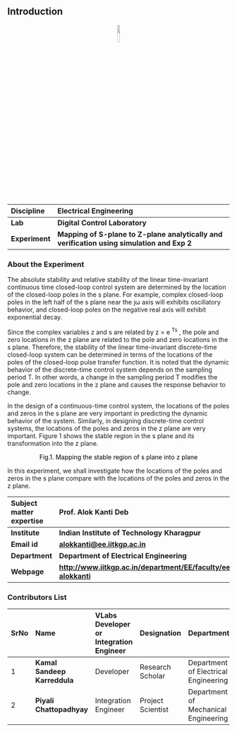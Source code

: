## Introduction

<div align="center">
<img src="experiment/images/iitkgp.png" width="10%">
</div>

<b>Discipline | <b>Electrical Engineering 
:--|:--|
<b> Lab | <b> Digital Control Laboratory
<b> Experiment|     <b> Mapping of S-plane to Z-plane analytically and verification using simulation and Exp 2

### About the Experiment 

The absolute stability and relative stability of the linear time-invariant continuous time closed-loop control system are determined by the location of the closed-loop poles in the s plane.
For example, complex closed-loop poles in the left half of the s plane near the j&omega; axis will exhibits oscillatory behavior, and closed-loop poles on the negative real axis will exhibit exponential decay.


Since the complex variables z and s are related by z = e <sup>Ts</sup> , the pole and zero locations in the z plane are related to the pole and zero locations in the s plane.
Therefore, the stability of the linear time-invariant discrete-time closed-loop system can be determined in terms of the locations of the poles of the closed-loop pulse transfer function.
It is noted that the dynamic behavior of the discrete-time control system depends on the sampling period T. In other words, a change in the sampling period T modifies the pole and zero locations in the z plane and causes the response behavior to change.


In the design of a continuous-time control system, the locations of the poles and zeros in the s plane are very important in predicting the dynamic behavior of the system.
Similarly, in designing discrete-time control systems, the locations of the poles and zeros in the z plane are very important. Figure 1 shows the stable region in the s plane and its transformation into the z plane.

<div align="center">
<img class="img-fluid"  src="experiment/images/ST_sz.png" alt="">

<figcaption style="color:black"> Fig.1. Mapping the stable region of s plane into z plane </figcaption>
</div>

In this experiment, we shall investigate how the locations of the poles and zeros in the s plane compare with the locations of the poles and zeros in the z plane.
		

	

<b>Subject matter expertise | <b> **Prof. Alok Kanti Deb**
:--|:--|
<b> Institute | <b>  **Indian Institute of Technology Kharagpur**
<b> Email id|     <b>  **alokkanti@ee.iitkgp.ac.in**
<b> Department |  **Department of Electrical Engineering**
<b>Webpage| <b> http://www.iitkgp.ac.in/department/EE/faculty/ee-alokkanti

### Contributors List

SrNo | Name | VLabs Developer or Integration Engineer | Designation | Department| Institute
:--|:--|:--|:--|:--|:--|
1 | **Kamal Sandeep Karreddula** | Developer | Research Scholar | Department of Electrical Engineering | IIT Kharagpur | 
2 | **Piyali Chattopadhyay** | Integration Engineer | Project Scientist | Department of Mechanical Engineering | IIT Kharagpur |


<script id="MathJax-script" async src="https://cdn.jsdelivr.net/npm/mathjax@3/es5/tex-mml-chtml.js"></script>